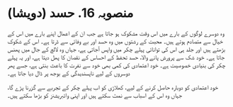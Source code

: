# منصوبہ 16. حسد (دویشا)

وہ دوسرے لوگوں کے بارے میں اس وقت مشکوک ہو جاتا ہے جب ان کے اعمال اپنے بارے میں اس کے خیال سے متصادم ہوتے ہیں۔ محبت کے رشتوں میں وہ حسد اور بے وفائی سے ڈرتا ہے۔ اس کے شکوک بڑھتے ہیں اور جلد ہی اس کی توانائی پہلے چکر میں واپس آجاتی ہے، جہاں وہ لالچ کے جال میں پھنس جاتا ہے۔ خود شک سے پرورش پانے والا، حسد تحفظ کے احساس کے نقصان کا پھل دیتا ہے، اور یہ پہلے چکر کی بنیادی خصوصیت ہے۔ خود اعتمادی کی کمی بھی خود سے نفرت کا باعث بنتی ہے، جسے پھر دوسروں کے لیے ناپسندیدگی کے بوجھ پر ڈال دیا جاتا ہے۔

خود اعتمادی کو دوبارہ حاصل کرنے کے لیے، کھلاڑی کو اب پہلے چکر کے تجربے سے گزرنا پڑے گا، جہاں وہ اس کے اسباب سے نمٹ سکتے ہیں اور اپنی وائبریشنز کو بڑھا سکتے ہیں۔
